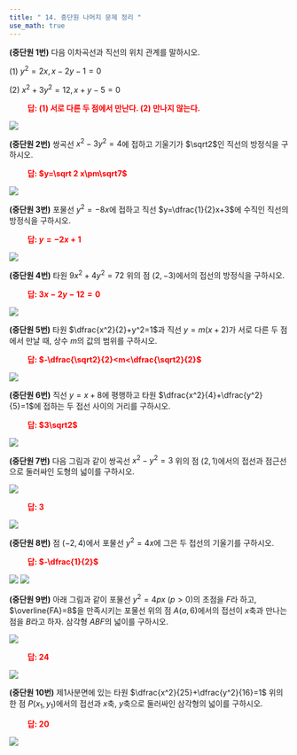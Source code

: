 ```yaml
---
title: " 14. 중단원 나머지 문제 정리 "
use_math: true
---
```


**(중단원 1번)** 다음 이차곡선과 직선의 위치 관계를 말하시오.

(1) $y^2=2 x, x-2y-1=0$ 

(2) $x^2+3 y^2=12, x+y-5=0$

**<span style="color: red;">$\qquad$답: (1) 서로 다른 두 점에서 만난다. (2) 만나지 않는다.</span>**

<img src="/assets/Pasted image 20240414152647.png"/>

**(중단원 2번)** 쌍곡선 $x^2-3y^2=4$에 접하고 기울기가 $\sqrt2$인 직선의 방정식을 구하시오.

**<span style="color: red;">$\qquad$답: $y=\sqrt 2 x\pm\sqrt7$</span>**

<img src="/assets/Pasted image 20240414152659.png"/>

**(중단원 3번)** 포물선 $y^2=-8x$에 접하고 직선 $y=\dfrac{1}{2}x+3$에 수직인 직선의 방정식을 구하시오.

**<span style="color: red;">$\qquad$답: $y=-2x+1$</span>**

<img src="/assets/Pasted image 20240414152707.png"/>

**(중단원 4번)** 타원 $9x^2+4y^2=72$ 위의 점 $(2, -3)$에서의 접선의 방정식을 구하시오.

**<span style="color: red;">$\qquad$답: $3x-2y-12=0$</span>**

<img src="/assets/Pasted image 20240414152715.pngE"/>

**(중단원 5번)** 타원 $\dfrac{x^2}{2}+y^2=1$과 직선 $y=m(x+2)$가 서로 다른 두 점에서 만날 때, 상수 $m$의 값의 범위를 구하시오.

**<span style="color: red;">$\qquad$답: $-\dfrac{\sqrt2}{2}<m<\dfrac{\sqrt2}{2}$</span>**

<img src="/assets/Pasted image 20240414152723.png"/>

**(중단원 6번)** 직선 $y=x+8$에 평행하고 타원 $\dfrac{x^2}{4}+\dfrac{y^2}{5}=1$에 접하는 두 접선 사이의 거리를 구하시오.

**<span style="color: red;">$\qquad$답: $3\sqrt2$</span>**

<img src="/assets/Pasted image 20240414152734.png"/>

**(중단원 7번)** 다음 그림과 같이 쌍곡선 $x^2-y^2=3$ 위의 점 $(2, 1)$에서의 접선과 점근선으로 둘러싸인 도형의 넓이를 구하시오.

<img src="/assets/Pasted image 20240313151522.png"/>

**<span style="color: red;">$\qquad$답: $3$</span>**

<img src="/assets/Pasted image 20240414152745.png"/>

**(중단원 8번)** 점 $(-2, 4)$에서 포물선 $y^2=4x$에 그은 두 접선의 기울기를 구하시오.

**<span style="color: red;">$\qquad$답: $-\dfrac{1}{2}$</span>**

<img src="/assets/Pasted image 20240414152757.png"/>

<img src="/assets/Pasted image 20240414152805.png"/>

**(중단원 9번)** 아래 그림과 같이 포물선 $y^2=4 px\ (p>0)$의 초점을 $F$라 하고, $\overline{FA}=8$을 만족시키는 포물선 위의 점 $A(a, 6)$에서의 접선이 $x$축과 만나는 점을 $B$라고 하자. 삼각형 $ABF$의 넓이를 구하시오.

<img src="/assets/Pasted image 20240313151720.png"/>

**<span style="color: red;">$\qquad$답: $24$</span>**

<img src="/assets/Pasted image 20240414152814.png"/>

**(중단원 10번)** 제1사분면에 있는 타원 $\dfrac{x^2}{25}+\dfrac{y^2}{16}=1$ 위의 한 점 $P(x_1, y_1)$에서의 접선과 $x$축, $y$축으로 둘러싸인 삼각형의 넓이를 구하시오. 

**<span style="color: red;">$\qquad$답: $20$</span>**

<img src="/assets/Pasted image 20240414152821.png"/>